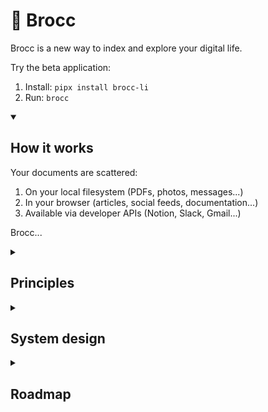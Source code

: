 # 🥦 Brocc

Brocc is a new way to index and explore your digital life.

Try the beta application:

1. Install: `pipx install brocc-li`
2. Run: `brocc`

<details open>
<summary><h2>How it works</h2></summary>

Your documents are scattered:

1. On your local filesystem (PDFs, photos, messages...)
2. In your browser (articles, social feeds, documentation...)
3. Available via developer APIs (Notion, Slack, Gmail...)

Brocc...

</details>

<details>
<summary><h2>Principles</h2></summary>

Indexing personal data is a big responsibility. We believe this kind of software should be:

1. **Local first**: Your data belongs on your computer. We never log or store your data in the cloud. AI features utilize cloud AI models.
2. **Open pattern language**: The system design should be legible, and the source code available. You can verify that we never log or store your data in the cloud.
3. **Open contribution**: The application itself should be malleable, programmable with code or natural language. But the source code is also malleable – we welcome contributions.

</details>

<details>
<summary><h2>System design</h2></summary>

Our goal is to build lightweight, durable software with minimal system requirements. We carefully choose dependencies that have this quality themselves, making pragmatic exceptions:

1. We host a light web application, used primarily for authentication.
2. AI models run remotely. We use a specific multi-modal embedding model.

### Primary dependencies

#### Local app ([/cli](https://github.com/SubstrateLabs/brocc/tree/main/cli))

- [DuckDB](https://duckdb.org): Embedded columnar database
- [LanceDB](https://github.com/lancedb/lancedb): Embedded vector database
- [Polars](https://docs.pola.rs): Efficient dataframe library
- Embeddings (for ingestion + queries) use [Voyage AI](https://www.voyageai.com/) via our [API proxy](https://github.com/SubstrateLabs/brocc/blob/main/site/app/api/embed/route.ts).
- [OpenRouter](https://openrouter.ai/docs/quickstart): AI routing. LLM API requests are made locally from your computer, using the OpenRouter API key we provision for your account.
- Simplified development, packaging, and distribution using a [Textual](https://www.textualize.io) CLI, with:
  - [FastAPI](https://fastapi.tiangolo.com/) local backend
  - Vite React SPA local frontend, served with uvicorn and displayed in a [pywebview](https://pywebview.flowrl.com/guide) process, with a [pystray](https://github.com/moses-palmer/pystray) system tray process

#### Website ([/site](https://github.com/SubstrateLabs/brocc/tree/main/site))

- [Neon Postgres](https://neon.tech/docs/introduction): Used to store users, API keys, and collaboration settings.
- [WorkOS](https://workos.com): Used for auth.
- [Upstash Redis](https://upstash.com/docs/redis/overall/getstarted): Used to cache session information.
- [Cloudflare R2](https://developers.cloudflare.com/r2): Used to store published datasets.

### Data lifecycle

0. We ingest documents from sources (1) in your browser, (2) via APIs, and (3) on your local filesystem.
1. Document is converted to Markdown.
2. Markdown is chunked using a heuristic that preserves section boundaries.
3. Document metadata and chunk content are stored in DuckDB.
4. Chunked markdown is embedded multimodally (interleaved text and images).
5. Chunk embeddings are stored in LanceDB, filterable by metadata.

</details>

<details>
<summary><h2>Roadmap</h2></summary>

- **0.0.1**: Browser sense: connects to your browser history.
  - [ ] Ingest recent browser history
  - [ ] Index feeds:
    - [x] Twitter
    - [x] Substack
    - [ ] Gmail
  - [ ] Robust PDF ingestion (online only), including article metadata
  - [ ] Basic hybrid semantic+lexical search
- **0.0.2**: API sense: connects to web services via OAuth.
  - [ ] OAuth connection to:
    - [ ] Notion
    - [ ] Slack
    - [ ] Discord
    - [ ] WhatsApp
    - [ ] Telegram
- **0.0.3**: File sense: connects to your filesystem.
  - [ ] Index local Mac applications:
    - [ ] iMessage
    - [ ] Photos
    - [ ] Notes
  - [ ] Index local files:
    - [ ] PDFs
    - [ ] Markdown files

</details>
